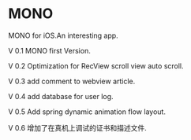 # MONO
MONO for iOS.An interesting app.


V 0.1 MONO first Version.

V 0.2 Optimization for RecView scroll view auto scroll.

V 0.3 add comment to webview article.

V 0.4 add database for user log.

V 0.5 Add spring dynamic animation flow layout.

V 0.6 增加了在真机上调试的证书和描述文件.
